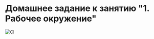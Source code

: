 # Домашнее задание к занятию "1. Рабочее окружение"

![CI](https://github.com/Olesya1988/ahj-env/actions/workflows/web.yml/badge.svg)